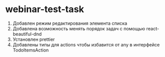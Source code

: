 # webinar-test-task

1. Добавлен режим редактирования элемента списка
2. Добавлена возможность менять порядок задач с помощью react-beautiful-dnd
3. Установлен prettier
4. Добавлены типы для actions чтобы избавится от any в интерфейсе TodoItemsAction